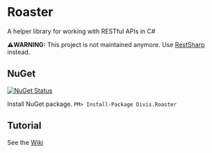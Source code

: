 # Roaster
A helper library for working with RESTful APIs in C#

**⚠️WARNING:** This project is not maintained anymore. Use [RestSharp](https://restsharp.dev/) instead.

## NuGet

[![NuGet Status](https://img.shields.io/nuget/v/Divis.Roaster.svg?style=flat&label=Divis.Roaster)](https://www.nuget.org/packages/Divis.Roaster/)

Install NuGet package. `PM> Install-Package Divis.Roaster`

## Tutorial
See the [Wiki](https://github.com/michaldivis/roaster/wiki/Tutorial)
